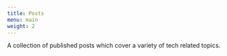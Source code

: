 ```yaml
---
title: Posts
menu: main
weight: 2
---
```


A collection of published posts which cover a variety of tech related topics.
